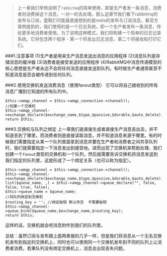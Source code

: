 >上一章我们举例说明了`rabbitmq`的简单使用，即是生产者发一条消息，消费者则消费掉这个消息，一对一的去处理。那么这章节我们看下rabbitmq的发布与订阅，童鞋们可能最直接想到的是redis的发布与订阅消息。看官方案例提到的，我们使用的是一个日志系统，即一个生产者发布一条消息，传给更多地消费者使用。为了说明这种模式，我们将构建一个简单的日志记录系统。它将包含两个程序 - 第一个将发出日志消息，第二个将接收和打印它们。

###1.注意事项
(1)生产者是用来生产消息发送出消息的应用程序
(2)消息队列是存储消息的缓冲器
(3)消费者是接受发送的应用程序
(4)RabbitMQ中消息传递模型的核心思想是生产者永远不会将任何消息直接发送到队列。有时候生产者通常甚至不知道消息是否会被传递到任何队列。

###2.使用交换机发送消费消息（使用fanout类型）
它可以将自己接收到的所有消息广播到它知道的所有队列中。
```
$this->amqp_channel = $this->amqp_connection->channel();
//创建一个交换机
$this->amqp_channel->exchange_declare($exchange_name,$type,$passive,$durable,$auto_delete);
return $this;
```

###3.交换机与队列之绑定
上一章我们是直接生成者直接生产消息丢出去，并不知道丢到了哪里，而消费者则是直接读取消息，并不知道消息来源于哪里。有的时候我们需要指定从某一个队列里面拿到消息并要在生产者和消费者之间共享队列时，我们就需要指定一下消息发出到接受地。进而出现了交换机来帮助处理，我们创建一个`fanout`类型的交换机和一个队列，然后就需要告诉交换机将消息发送到我们指定的队列里，这就形成了一个绑定关系（也可以称为指定）。

```
$this->amqp_channel = $this->amqp_connection->channel();
$this->amqp_channel->exchange_declare($exchange_name,$type,$passive,$durable,$auto_delete);
list($queue_name, ,) = $this->amqp_channel->queue_declare("", false, false, true, false);
$this->queue_name = $queue_name;
//将队列绑定到交换机
$routing_key = ''; //绑定秘钥 默认传空  不需要秘钥
$this->amqp_channel->queue_bind($queue_name,$exchange_name,$routing_key);
return $this;
```
这样的话，交换机就会吧消息附件到我们的队列里。

总结：虽然订阅与发布跟上面两章接的几乎一样，但是我们将消息从一个无名交换机发布到指定的交换机上，同时也可以使用同一个交换机发布到不同的队列上让消费者消费。若果队列没有绑定交换机上，消息会出现丢失问题。